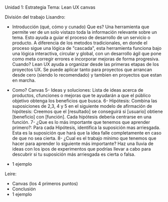 Unidad 1: Estrategia
Tema: Lean UX canvas

División del trabajo
Lisandro:
- Introducción (qué, cómo y cunado)
Que es?
Una herramienta que permite ver de un solo vistazo toda la información relevante sobre un tema. Esto ayuda a guiar el proceso de desarrollo de un servicio o producto.
A diferencia de los metodos tradicionales, en donde el proceso sigue una lógica de "cascada", esta herramienta funciona bajo una lógica interactiva, circular y global, con un desarrollo ágil que pone como meta corregir errores e incorporar mejoras de forma progresiva.
Cuando?
Lean UX ayuda a organizar desde las primeras etapas de los proyectos UX. Se puede aplicar tanto para proyectos que arrancan desde cero (siendo lo recomendado) y tambien en proyectos que estan en marcha.

- Como?
 Canvas
5- Ideas y soluciones: Lista de ideas acerca de productos, cfunciones o mejoras que te ayudarán a que el público objetivo obtenga los beneficios que busca.
6- Hipótesis: Combina las suposiciones de 2,3, 4 y 5 en el siguiente modelo de afirmación de hipótesis: Creemos que el [resultado] se conseguirá si [usuario] obtiene [beneficio] con [función].
Cada hipótesis debería centrarse en una función.
7- ¿Que es lo más importante que tenemos que aprender primero?: Para cada Hipótesis, identifica la suposición mas arriesgada. Esta es la suposición que hará que la idea falle completamente en caso de que no sea cierta.
8- ¿Cual es el trabajo mínimo que tenemos que hacer para aprender lo siguiente más importante? Haz una lluvia de ideas con los ipos de experimentos que podrías llevar a cabo para descubrir si tu suposición más arriesgada es cierta o falsa.






- 1 ejemplo

Leire:
- Canvas (los 4 primeros puntos)
- Conclusión
- 1 ejemplo